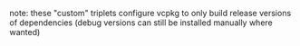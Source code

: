 note: these "custom" triplets configure vcpkg to only build release versions of dependencies (debug versions can still be installed manually where wanted)
